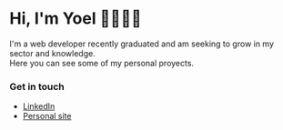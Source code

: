 <h1>Hi, I'm Yoel 👋🧑🏽‍💻</h1>

I'm a web developer recently graduated and am seeking to grow in my sector and knowledge.<br>
Here you can see some of my personal proyects.

### Get in touch

- [LinkedIn](https://www.linkedin.com/in/yoel-villa-8a142723a/)
- [Personal site](https://www.yoelvilla.dev/)

<!--
**95yoel/95yoel** is a ✨ _special_ ✨ repository because its `README.md` (this file) appears on your GitHub profile.

Here are some ideas to get you started:

- 🔭 I’m currently working on ...
- 🌱 I’m currently learning ...
- 👯 I’m looking to collaborate on ...
- 🤔 I’m looking for help with ...
- 💬 Ask me about ...
- 📫 How to reach me: ...
- 😄 Pronouns: ...
- ⚡ Fun fact: ...
-->
